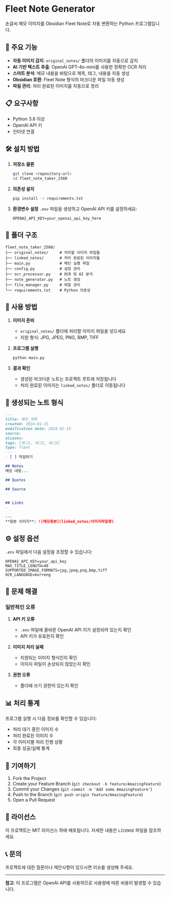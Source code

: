 # Fleet Note Generator

손글씨 메모 이미지를 Obsidian Fleet Note로 자동 변환하는 Python 프로그램입니다.

## 🚀 주요 기능

- **자동 이미지 감지**: `original_notes/` 폴더의 이미지를 자동으로 감지
- **AI 기반 텍스트 추출**: OpenAI GPT-4o-mini를 사용한 정확한 OCR 처리
- **스마트 분석**: 메모 내용을 바탕으로 제목, 태그, 내용을 자동 생성
- **Obsidian 호환**: Fleet Note 형식의 마크다운 파일 자동 생성
- **파일 관리**: 처리 완료된 이미지를 자동으로 정리

## 📋 요구사항

- Python 3.8 이상
- OpenAI API 키
- 인터넷 연결

## 🛠️ 설치 방법

1. **저장소 클론**
   ```bash
   git clone <repository-url>
   cd fleet_note_taker_2508
   ```

2. **의존성 설치**
   ```bash
   pip install -r requirements.txt
   ```

3. **환경변수 설정**
   `.env` 파일을 생성하고 OpenAI API 키를 설정하세요:
   ```env
   OPENAI_API_KEY=your_openai_api_key_here
   ```

## 📁 폴더 구조

```
fleet_note_taker_2508/
├── original_notes/     # 처리할 이미지 파일들
├── linked_notes/       # 처리 완료된 이미지들
├── main.py             # 메인 실행 파일
├── config.py           # 설정 관리
├── ocr_processor.py    # OCR 및 AI 분석
├── note_generator.py   # 노트 생성
├── file_manager.py     # 파일 관리
└── requirements.txt    # Python 의존성
```

## 🎯 사용 방법

1. **이미지 준비**
   - `original_notes/` 폴더에 처리할 이미지 파일을 넣으세요
   - 지원 형식: JPG, JPEG, PNG, BMP, TIFF

2. **프로그램 실행**
   ```bash
   python main.py
   ```

3. **결과 확인**
   - 생성된 마크다운 노트는 프로젝트 루트에 저장됩니다
   - 처리 완료된 이미지는 `linked_notes/` 폴더로 이동됩니다

## 📝 생성되는 노트 형식

```markdown
---
title: 메모_제목
created: 2024-01-15
modification date: 2024-01-15
source: 
aliases: 
tags: [태그1, 태그2, 태그3]
type: fleet
---
- [ ] 작업하기

## Notes
메모 내용...

## Quotes

## Source
- 

## Links
- 

---
**원본 이미지**: ![메모원본](linked_notes/이미지파일명)
```

## ⚙️ 설정 옵션

`.env` 파일에서 다음 설정을 조정할 수 있습니다:

```env
OPENAI_API_KEY=your_api_key
MAX_TITLE_LENGTH=40
SUPPORTED_IMAGE_FORMATS=jpg,jpeg,png,bmp,tiff
OCR_LANGUAGE=kor+eng
```

## 🔧 문제 해결

### 일반적인 오류

1. **API 키 오류**
   - `.env` 파일에 올바른 OpenAI API 키가 설정되어 있는지 확인
   - API 키가 유효한지 확인

2. **이미지 처리 실패**
   - 지원되는 이미지 형식인지 확인
   - 이미지 파일이 손상되지 않았는지 확인

3. **권한 오류**
   - 폴더에 쓰기 권한이 있는지 확인

## 📊 처리 통계

프로그램 실행 시 다음 정보를 확인할 수 있습니다:
- 처리 대기 중인 이미지 수
- 처리 완료된 이미지 수
- 각 이미지별 처리 진행 상황
- 최종 성공/실패 통계

## 🤝 기여하기

1. Fork the Project
2. Create your Feature Branch (`git checkout -b feature/AmazingFeature`)
3. Commit your Changes (`git commit -m 'Add some AmazingFeature'`)
4. Push to the Branch (`git push origin feature/AmazingFeature`)
5. Open a Pull Request

## 📄 라이선스

이 프로젝트는 MIT 라이선스 하에 배포됩니다. 자세한 내용은 `LICENSE` 파일을 참조하세요.

## 📞 문의

프로젝트에 대한 질문이나 제안사항이 있으시면 이슈를 생성해 주세요.

---

**참고**: 이 프로그램은 OpenAI API를 사용하므로 사용량에 따른 비용이 발생할 수 있습니다.
